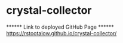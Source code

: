 # crystal-collector

****** Link to deployed GitHub Page ******
https://rstootalow.github.io/crystal-collector/

